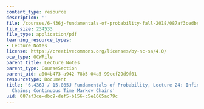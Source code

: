 ```yaml
---
content_type: resource
description: ''
file: /courses/6-436j-fundamentals-of-probability-fall-2018/087af3cedbc9def5b156c5e1665ac79c_MIT6_436JF18_lec24.pdf
file_size: 234533
file_type: application/pdf
learning_resource_types:
- Lecture Notes
license: https://creativecommons.org/licenses/by-nc-sa/4.0/
ocw_type: OCWFile
parent_title: Lecture Notes
parent_type: CourseSection
parent_uid: a004b473-a942-78b5-04a5-99ccf29d9f01
resourcetype: Document
title: '6.436J / 15.085J Fundamentals of Probability, Lecture 24: Infinite Markov
  Chains; Continuous Time Markov Chains'
uid: 087af3ce-dbc9-def5-b156-c5e1665ac79c
---
```

